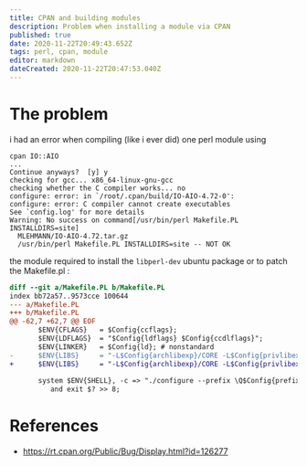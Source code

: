 ```yaml
---
title: CPAN and building modules
description: Problem when installing a module via CPAN
published: true
date: 2020-11-22T20:49:43.652Z
tags: perl, cpan, module
editor: markdown
dateCreated: 2020-11-22T20:47:53.040Z
---
```


# The problem
i had an error when compiling (like i ever did) one perl module using 
````
cpan IO::AIO
...
Continue anyways?  [y] y
checking for gcc... x86_64-linux-gnu-gcc
checking whether the C compiler works... no
configure: error: in `/root/.cpan/build/IO-AIO-4.72-0':
configure: error: C compiler cannot create executables
See `config.log' for more details
Warning: No success on command[/usr/bin/perl Makefile.PL INSTALLDIRS=site]
  MLEHMANN/IO-AIO-4.72.tar.gz
  /usr/bin/perl Makefile.PL INSTALLDIRS=site -- NOT OK
````

the module required to install the ``libperl-dev`` ubuntu package or to patch the Makefile.pl :
````patch
diff --git a/Makefile.PL b/Makefile.PL
index bb72a57..9573cce 100644
--- a/Makefile.PL
+++ b/Makefile.PL
@@ -62,7 +62,7 @@ EOF
       $ENV{CFLAGS}   = $Config{ccflags};
       $ENV{LDFLAGS}  = "$Config{ldflags} $Config{ccdlflags}";
       $ENV{LINKER}   = $Config{ld}; # nonstandard
-      $ENV{LIBS}     = "-L$Config{archlibexp}/CORE -L$Config{privlibexp} -lperl $Config{perllibs}";
+      $ENV{LIBS}     = "-L$Config{archlibexp}/CORE -L$Config{privlibexp} $Config{perllibs}";
 
       system $ENV{SHELL}, -c => "./configure --prefix \Q$Config{prefixexp}\E"
          and exit $? >> 8;
````

# References
- https://rt.cpan.org/Public/Bug/Display.html?id=126277
